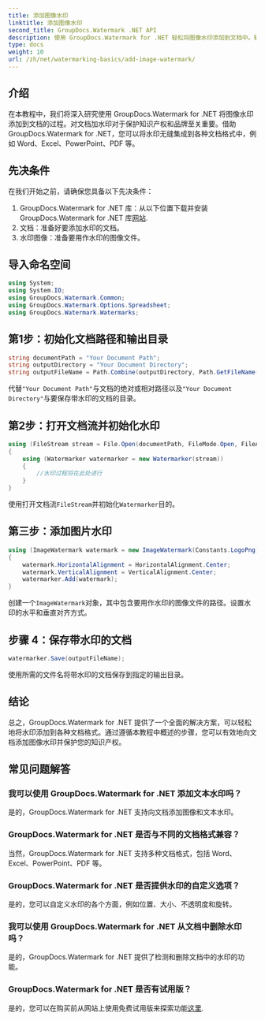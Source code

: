 ```yaml
---
title: 添加图像水印
linktitle: 添加图像水印
second_title: GroupDocs.Watermark .NET API
description: 使用 GroupDocs.Watermark for .NET 轻松将图像水印添加到文档中。轻松保护您的知识产权。
type: docs
weight: 10
url: /zh/net/watermarking-basics/add-image-watermark/
---
```

## 介绍
在本教程中，我们将深入研究使用 GroupDocs.Watermark for .NET 将图像水印添加到文档的过程。对文档加水印对于保护知识产权和品牌至关重要。借助 GroupDocs.Watermark for .NET，您可以将水印无缝集成到各种文档格式中，例如 Word、Excel、PowerPoint、PDF 等。
## 先决条件
在我们开始之前，请确保您具备以下先决条件：
1.  GroupDocs.Watermark for .NET 库：从以下位置下载并安装 GroupDocs.Watermark for .NET 库[网站](https://releases.groupdocs.com/Watermark/net/).
2. 文档：准备好要添加水印的文档。
3. 水印图像：准备要用作水印的图像文件。

## 导入命名空间
```csharp
using System;
using System.IO;
using GroupDocs.Watermark.Common;
using GroupDocs.Watermark.Options.Spreadsheet;
using GroupDocs.Watermark.Watermarks;
```
## 第1步：初始化文档路径和输出目录
```csharp
string documentPath = "Your Document Path";
string outputDirectory = "Your Document Directory";
string outputFileName = Path.Combine(outputDirectory, Path.GetFileName(documentPath));
```
代替`"Your Document Path"`与文档的绝对或相对路径以及`"Your Document Directory"`与要保存带水印的文档的目录。
## 第2步：打开文档流并初始化水印
```csharp
using (FileStream stream = File.Open(documentPath, FileMode.Open, FileAccess.ReadWrite))
{
    using (Watermarker watermarker = new Watermarker(stream))
    {
        //水印过程将在此处进行
    }
}
```
使用打开文档流`FileStream`并初始化`Watermarker`目的。
## 第三步：添加图片水印
```csharp
using (ImageWatermark watermark = new ImageWatermark(Constants.LogoPng))
{
    watermark.HorizontalAlignment = HorizontalAlignment.Center;
    watermark.VerticalAlignment = VerticalAlignment.Center;
    watermarker.Add(watermark);
}
```
创建一个`ImageWatermark`对象，其中包含要用作水印的图像文件的路径。设置水印的水平和垂直对齐方式。
## 步骤 4：保存带水印的文档
```csharp
watermarker.Save(outputFileName);
```
使用所需的文件名将带水印的文档保存到指定的输出目录。

## 结论
总之，GroupDocs.Watermark for .NET 提供了一个全面的解决方案，可以轻松地将水印添加到各种文档格式。通过遵循本教程中概述的步骤，您可以有效地向文档添加图像水印并保护您的知识产权。
## 常见问题解答
### 我可以使用 GroupDocs.Watermark for .NET 添加文本水印吗？
是的，GroupDocs.Watermark for .NET 支持向文档添加图像和文本水印。
### GroupDocs.Watermark for .NET 是否与不同的文档格式兼容？
当然，GroupDocs.Watermark for .NET 支持多种文档格式，包括 Word、Excel、PowerPoint、PDF 等。
### GroupDocs.Watermark for .NET 是否提供水印的自定义选项？
是的，您可以自定义水印的各个方面，例如位置、大小、不透明度和旋转。
### 我可以使用 GroupDocs.Watermark for .NET 从文档中删除水印吗？
是的，GroupDocs.Watermark for .NET 提供了检测和删除文档中的水印的功能。
### GroupDocs.Watermark for .NET 是否有试用版？
是的，您可以在购买前从网站上使用免费试用版来探索功能[这里](https://releases.groupdocs.com/).